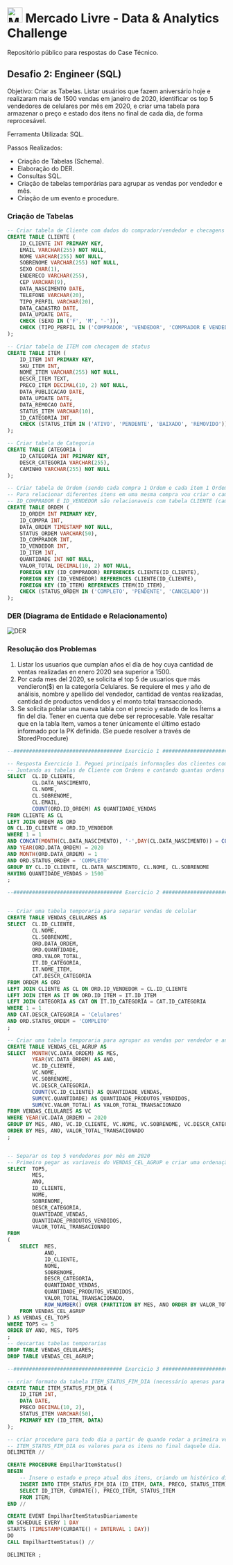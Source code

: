 # <img src="https://companieslogo.com/img/orig/MELI-ec0c0e4f.png?t=1648156112" width="35px" alt="Meli Icon" /> Mercado Livre - Data & Analytics Challenge
Repositório público para respostas do Case Técnico.

## Desafio 2: Engineer (SQL)
Objetivo: Criar as Tabelas. Listar usuários que fazem aniversário hoje e realizaram mais de 1500 vendas em janeiro de 2020, identificar os top 5 vendedores de celulares por mês em 2020, e criar uma tabela para armazenar o preço e estado dos itens no final de cada dia, de forma reprocesável.

Ferramenta Utilizada: SQL.

Passos Realizados:
- Criação de Tabelas (Schema).
- Elaboração do DER.
- Consultas SQL.
- Criação de tabelas temporárias para agrupar as vendas por vendedor e mês.
- Criação de um evento e procedure.

### Criação de Tabelas
```sql
-- Criar tabela de Cliente com dados do comprador/vendedor e checagens para variaveis de SEXO e TIPO_PERFIL
CREATE TABLE CLIENTE (
    ID_CLIENTE INT PRIMARY KEY,
    EMAIL VARCHAR(255) NOT NULL,
    NOME VARCHAR(255) NOT NULL,
    SOBRENOME VARCHAR(255) NOT NULL,
    SEXO CHAR(1),
    ENDERECO VARCHAR(255),
    CEP VARCHAR(9),
    DATA_NASCIMENTO DATE,
    TELEFONE VARCHAR(20),
    TIPO_PERFIL VARCHAR(20),
    DATA_CADASTRO DATE,
    DATA_UPDATE DATE,
    CHECK (SEXO IN ('F', 'M', '-')),
    CHECK (TIPO_PERFIL IN ('COMPRADOR', 'VENDEDOR', 'COMPRADOR E VENDEDOR'))
);

-- Criar tabela de ITEM com checagem de status
CREATE TABLE ITEM (
    ID_ITEM INT PRIMARY KEY,
    SKU_ITEM INT,
    NOME_ITEM VARCHAR(255) NOT NULL,
    DESCR_ITEM TEXT,
    PRECO_ITEM DECIMAL(10, 2) NOT NULL,
    DATA_PUBLICACAO DATE,
    DATA_UPDATE DATE,
    DATA_REMOCAO DATE,
    STATUS_ITEM VARCHAR(10),
    ID_CATEGORIA INT,
    CHECK (STATUS_ITEM IN ('ATIVO', 'PENDENTE', 'BAIXADO', 'REMOVIDO'))
);

-- Criar tabela de Categoria
CREATE TABLE CATEGORIA (
    ID_CATEGORIA INT PRIMARY KEY,
    DESCR_CATEGORIA VARCHAR(255),
    CAMINHO VARCHAR(255) NOT NULL
);

-- Criar tabela de Ordem (sendo cada compra 1 Ordem e cada item 1 Ordem também.)
-- Para relacionar diferentes itens em uma mesma compra vou criar o campo ID_COMPRA que sera igual ao menor ID_ORDEM da compra)
-- ID_COMPRADOR E ID_VENDEDOR são relacionaveis com tabela CLIENTE (campo ID_CLIENTE)
CREATE TABLE ORDEM (
    ID_ORDEM INT PRIMARY KEY,
    ID_COMPRA INT,
    DATA_ORDEM TIMESTAMP NOT NULL,
    STATUS_ORDEM VARCHAR(50),
    ID_COMPRADOR INT,
    ID_VENDEDOR INT,
    ID_ITEM INT,
    QUANTIDADE INT NOT NULL,
    VALOR_TOTAL DECIMAL(10, 2) NOT NULL,
    FOREIGN KEY (ID_COMPRADOR) REFERENCES CLIENTE(ID_CLIENTE),
    FOREIGN KEY (ID_VENDEDOR) REFERENCES CLIENTE(ID_CLIENTE),
    FOREIGN KEY (ID_ITEM) REFERENCES ITEM(ID_ITEM),
    CHECK (STATUS_ORDEM IN ('COMPLETO', 'PENDENTE', 'CANCELADO'))
);
```
### DER (Diagrama de Entidade e Relacionamento)
![DER](https://github.com/BobMarques/case-meli/blob/main/2.%20Challenge%20Engineer%20-%20SQL/DER_MELI.png)

### Resolução dos Problemas

1. Listar los usuarios que cumplan años el día de hoy cuya cantidad de ventas realizadas en enero 2020 sea superior a 1500. 
2. Por cada mes del 2020, se solicita el top 5 de usuarios que más vendieron($) en la categoría Celulares. Se requiere el mes y año de análisis, nombre y apellido del vendedor, cantidad de ventas realizadas, cantidad de productos vendidos y el monto total transaccionado. 
3. Se solicita poblar una nueva tabla con el precio y estado de los Ítems a fin del día. Tener en cuenta que debe ser reprocesable. Vale resaltar que en la tabla Item, vamos a tener únicamente el último estado informado por la PK definida. (Se puede resolver a través de StoredProcedure)

```sql
--################################### Exercicio 1 #################################################

-- Resposta Exercicio 1. Peguei principais informações dos clientes com aniversario hoje
-- Juntando as tabelas de Cliente com Ordens e contando quantas ordens tiveram em Jan/2020
SELECT  CL.ID_CLIENTE, 
        CL.DATA_NASCIMENTO,
        CL.NOME, 
        CL.SOBRENOME,
        CL.EMAIL,
        COUNT(ORD.ID_ORDEM) AS QUANTIDADE_VENDAS
FROM CLIENTE AS CL
LEFT JOIN ORDEM AS ORD 
ON CL.ID_CLIENTE = ORD.ID_VENDEDOR
WHERE 1 = 1
AND CONCAT(MONTH(CL.DATA_NASCIMENTO), '-',DAY(CL.DATA_NASCIMENTO)) = CONCAT(MONTH(CURDATE()), '-',DAY(CURDATE()))
AND YEAR(ORD.DATA_ORDEM) = 2020
AND MONTH(ORD.DATA_ORDEM) = 1
AND ORD.STATUS_ORDEM = 'COMPLETO'
GROUP BY CL.ID_CLIENTE, CL.DATA_NASCIMENTO, CL.NOME, CL.SOBRENOME
HAVING QUANTIDADE_VENDAS > 1500
;

--################################### Exercicio 2 #################################################


-- Criar uma tabela temporaria para separar vendas de celular
CREATE TABLE VENDAS_CELULARES AS
SELECT  CL.ID_CLIENTE,
        CL.NOME,
        CL.SOBRENOME,
        ORD.DATA_ORDEM,
        ORD.QUANTIDADE,
        ORD.VALOR_TOTAL,
        IT.ID_CATEGORIA,
        IT.NOME_ITEM,
        CAT.DESCR_CATEGORIA
FROM ORDEM AS ORD
LEFT JOIN CLIENTE AS CL ON ORD.ID_VENDEDOR = CL.ID_CLIENTE
LEFT JOIN ITEM AS IT ON ORD.ID_ITEM = IT.ID_ITEM
LEFT JOIN CATEGORIA AS CAT ON IT.ID_CATEGORIA = CAT.ID_CATEGORIA
WHERE 1 = 1
AND CAT.DESCR_CATEGORIA = 'Celulares'
AND ORD.STATUS_ORDEM = 'COMPLETO'
;

-- Criar uma tabela temporaria para agrupar as vendas por vendedor e anomes
CREATE TABLE VENDAS_CEL_AGRUP AS
SELECT  MONTH(VC.DATA_ORDEM) AS MES,
        YEAR(VC.DATA_ORDEM) AS ANO,
        VC.ID_CLIENTE,
        VC.NOME,
        VC.SOBRENOME,
        VC.DESCR_CATEGORIA,
        COUNT(VC.ID_CLIENTE) AS QUANTIDADE_VENDAS,
        SUM(VC.QUANTIDADE) AS QUANTIDADE_PRODUTOS_VENDIDOS,
        SUM(VC.VALOR_TOTAL) AS VALOR_TOTAL_TRANSACIONADO
FROM VENDAS_CELULARES AS VC
WHERE YEAR(VC.DATA_ORDEM) = 2020
GROUP BY MES, ANO, VC.ID_CLIENTE, VC.NOME, VC.SOBRENOME, VC.DESCR_CATEGORIA
ORDER BY MES, ANO, VALOR_TOTAL_TRANSACIONADO
;


-- Separar os top 5 vendedores por mês em 2020
-- Primeiro pegar as variaveis do VENDAS_CEL_AGRUP e criar uma ordenação com ROW_NUMBER() de maior $ de venda por anomes
SELECT  TOP5,
        MES, 
        ANO, 
        ID_CLIENTE, 
        NOME, 
        SOBRENOME, 
        DESCR_CATEGORIA, 
        QUANTIDADE_VENDAS, 
        QUANTIDADE_PRODUTOS_VENDIDOS, 
        VALOR_TOTAL_TRANSACIONADO
FROM 
(
    SELECT  MES, 
            ANO, 
            ID_CLIENTE, 
            NOME, 
            SOBRENOME, 
            DESCR_CATEGORIA, 
            QUANTIDADE_VENDAS, 
            QUANTIDADE_PRODUTOS_VENDIDOS, 
            VALOR_TOTAL_TRANSACIONADO,
            ROW_NUMBER() OVER (PARTITION BY MES, ANO ORDER BY VALOR_TOTAL_TRANSACIONADO DESC) AS TOP5
    FROM VENDAS_CEL_AGRUP
) AS VENDAS_CEL_TOP5
WHERE TOP5 <= 5
ORDER BY ANO, MES, TOP5
;
-- descartas tabelas temporarias
DROP TABLE VENDAS_CELULARES;
DROP TABLE VENDAS_CEL_AGRUP;

--################################### Exercicio 3 #################################################

-- criar formato da tabela ITEM_STATUS_FIM_DIA (necessário apenas para a primeira vez)
CREATE TABLE ITEM_STATUS_FIM_DIA (
    ID_ITEM INT,
    DATA DATE,
    PRECO DECIMAL(10, 2),
    STATUS_ITEM VARCHAR(50),
    PRIMARY KEY (ID_ITEM, DATA)
);

-- criar procedure para todo dia a partir de quando rodar a primeira vez empilhar na tabela
-- ITEM_STATUS_FIM_DIA os valores para os itens no final daquele dia.
DELIMITER //

CREATE PROCEDURE EmpilharItemStatus()
BEGIN
    -- Insere o estado e preço atual dos itens, criando um histórico diário
    INSERT INTO ITEM_STATUS_FIM_DIA (ID_ITEM, DATA, PRECO, STATUS_ITEM)
    SELECT ID_ITEM, CURDATE(), PRECO_ITEM, STATUS_ITEM
    FROM ITEM;
END //

CREATE EVENT EmpilharItemStatusDiariamente
ON SCHEDULE EVERY 1 DAY
STARTS (TIMESTAMP(CURDATE() + INTERVAL 1 DAY))
DO
CALL EmpilharItemStatus() //

DELIMITER ;
```
